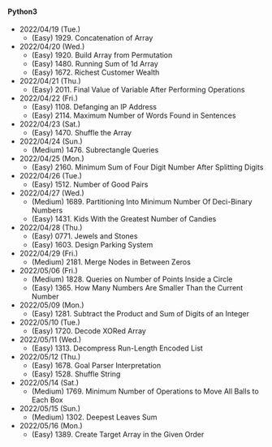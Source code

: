 #### Python3

* 2022/04/19 (Tue.)
	* (Easy)   1929. Concatenation of Array
* 2022/04/20 (Wed.)
	* (Easy)   1920. Build Array from Permutation
	* (Easy)   1480. Running Sum of 1d Array
	* (Easy)   1672. Richest Customer Wealth
* 2022/04/21 (Thu.)
	* (Easy)   2011. Final Value of Variable After Performing Operations
* 2022/04/22 (Fri.)
	* (Easy)   1108. Defanging an IP Address
	* (Easy)   2114. Maximum Number of Words Found in Sentences
* 2022/04/23 (Sat.)
	* (Easy)   1470. Shuffle the Array
* 2022/04/24 (Sun.)
	* (Medium) 1476. Subrectangle Queries
* 2022/04/25 (Mon.)
	* (Easy)   2160. Minimum Sum of Four Digit Number After Splitting Digits
* 2022/04/26 (Tue.)
	* (Easy)   1512. Number of Good Pairs
* 2022/04/27 (Wed.)
	* (Medium) 1689. Partitioning Into Minimum Number Of Deci-Binary Numbers
	* (Easy)   1431. Kids With the Greatest Number of Candies
* 2022/04/28 (Thu.)
	* (Easy)   0771. Jewels and Stones
	* (Easy)   1603. Design Parking System
* 2022/04/29 (Fri.)
	* (Medium) 2181. Merge Nodes in Between Zeros
* 2022/05/06 (Fri.)
	* (Medium) 1828. Queries on Number of Points Inside a Circle
	* (Easy)   1365. How Many Numbers Are Smaller Than the Current Number
* 2022/05/09 (Mon.)
	* (Easy)   1281. Subtract the Product and Sum of Digits of an Integer
* 2022/05/10 (Tue.)
	* (Easy)   1720. Decode XORed Array
* 2022/05/11 (Wed.)
	* (Easy)   1313. Decompress Run-Length Encoded List
* 2022/05/12 (Thu.)
	* (Easy)   1678. Goal Parser Interpretation
	* (Easy)   1528. Shuffle String
* 2022/05/14 (Sat.)
	* (Medium) 1769. Minimum Number of Operations to Move All Balls to Each Box
* 2022/05/15 (Sun.)
	* (Medium) 1302. Deepest Leaves Sum
* 2022/05/16 (Mon.)
	* (Easy)   1389. Create Target Array in the Given Order

